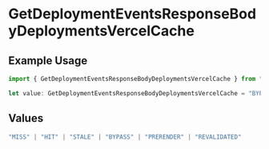 # GetDeploymentEventsResponseBodyDeploymentsVercelCache

## Example Usage

```typescript
import { GetDeploymentEventsResponseBodyDeploymentsVercelCache } from "@simplesagar/vercel/models/getdeploymenteventsop.js";

let value: GetDeploymentEventsResponseBodyDeploymentsVercelCache = "BYPASS";
```

## Values

```typescript
"MISS" | "HIT" | "STALE" | "BYPASS" | "PRERENDER" | "REVALIDATED"
```